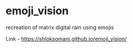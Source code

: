 # emoji_vision
recreation of matrix digital rain using emojis  

Link - https://shloksomani.github.io/emoji_vision/
